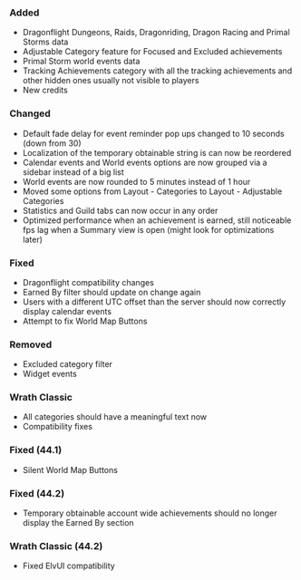 <p><h3>Added</h3></p>
<ul>
<li>Dragonflight Dungeons, Raids, Dragonriding, Dragon Racing and Primal Storms data</li>
<li>Adjustable Category feature for Focused and Excluded achievements</li>
<li>Primal Storm world events data</li>
<li>Tracking Achievements category with all the tracking achievements and other hidden ones usually not visible to players</li>
<li>New credits</li>
</ul>
<p><h3>Changed</h3></p>
<ul>
<li>Default fade delay for event reminder pop ups changed to 10 seconds (down from 30)</li>
<li>Localization of the temporary obtainable string is can now be reordered</li>
<li>Calendar events and World events options are now grouped via a sidebar instead of a big list</li>
<li>World events are now rounded to 5 minutes instead of 1 hour</li>
<li>Moved some options from Layout - Categories to Layout - Adjustable Categories</li>
<li>Statistics and Guild tabs can now occur in any order</li>
<li>Optimized performance when an achievement is earned, still noticeable fps lag when a Summary view is open (might look for optimizations later)</li>
</ul>
<p><h3>Fixed</h3></p>
<ul>
<li>Dragonflight compatibility changes</li>
<li>Earned By filter should update on change again</li>
<li>Users with a different UTC offset than the server should now correctly display calendar events</li>
<li>Attempt to fix World Map Buttons</li>
</ul>
<p><h3>Removed</h3></p>
<ul>
<li>Excluded category filter</li>
<li>Widget events</li>
</ul>
<p><h3>Wrath Classic</h3></p>
<ul>
<li>All categories should have a meaningful text now</li>
<li>Compatibility fixes</li>
</ul>
<p><h3>Fixed (44.1)</h3></p>
<ul>
<li>Silent World Map Buttons</li>
</ul>
<p><h3>Fixed (44.2)</h3></p>
<ul>
<li>Temporary obtainable account wide achievements should no longer display the Earned By section</li>
</ul>
<p><h3>Wrath Classic (44.2)</h3></p>
<ul>
<li>Fixed ElvUI compatibility</li>
</ul>
